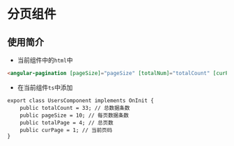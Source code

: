 # 分页组件

## 使用简介

* 当前组件中的`html`中

```html
<angular-pagination [pageSize]="pageSize" [totalNum]="totalCount" [curPage]="curPage" [totalPage]="totalPage" (changeCurPage)="getPageData($event)"></angular-pagination>
```

* 在当前组件`ts`中添加

```
export class UsersComponent implements OnInit {
	public totalCount = 33; // 总数据条数
	public pageSize = 10; // 每页数据条数
	public totalPage = 4; // 总页数
	public curPage = 1; // 当前页码
}
```



